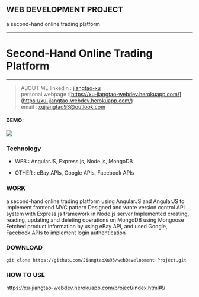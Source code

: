 
## WEB DEVELOPMENT PROJECT
a second-hand online trading platform 


---
# Second-Hand Online Trading Platform
-------------

> ABOUT ME
  linkedln : [jiangtao-xu](https://www.linkedin.com/in/jiangtao-xu/)  
  personal webpage :[https://xu-jiangtao-webdev.herokuapp.com/](https://xu-jiangtao-webdev.herokuapp.com/)   
  email : xujiangtao93@outlook.com

#### DEMO:  
![](https://github.com/JiangtaoXu93/webDevelopment-Project/blob/master/taoge1.png)

### Technology
- WEB : AngularJS, Express.js, Node.js, MongoDB

- OTHER : eBay APIs, Google APIs, Facebook APIs

### WORK
a second-hand online trading platform using AngularJS and AngularJS to implement frontend MVC pattern
Designed and wrote version control API system with Express.js framework in Node.js server
Implemented creating, reading, updating and deleting operations on MongoDB using Mongoose
Fetched product information by using eBay API, and used Google, Facebook APIs to implement login authentication


### DOWNLOAD
```
git clone https://github.com/JiangtaoXu93/webDevelopment-Project.git
```

### HOW TO USE
https://xu-jiangtao-webdev.herokuapp.com/project/index.html#!/




